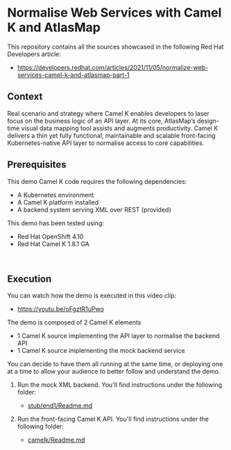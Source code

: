 # Normalise Web Services with Camel K and AtlasMap

This repository contains all the sources showcased in the following Red Hat Developers article:

 - https://developers.redhat.com/articles/2021/11/05/normalize-web-services-camel-k-and-atlasmap-part-1

## Context

Real scenario and strategy where Camel K enables developers to laser focus on the business logic of an API layer. At its core, AtlasMap’s design-time visual data mapping tool assists and augments productivity. Camel K delivers a thin yet fully functional, maintainable and scalable front-facing Kubernetes-native API layer to normalise access to core capabilities.

## Prerequisites

This demo Camel K code requires the following dependencies:

 - A Kubernetes environment
 - A Camel K platform installed
 - A backend system serving XML over REST (provided)

This demo has been tested using:
 - Red Hat OpenShift 4.10
 - Red Hat Camel K 1.8.1 GA


</br>

## Execution

You can watch how the demo is executed in this video clip:

 - https://youtu.be/oFgztR1uPwo

The demo is composed of 2 Camel K elements

 - 1 Camel K source implementing the API layer to normalise the backend API
 - 1 Camel K source implementing the mock backend service 

You can decide to have them all running at the same time, or deploying one at a time to allow your audience to better follow and understand the demo. 

1. Run the mock XML backend. You'll find instructions under the following folder:

   - [stub/end1/Readme.md](./stub/end1/Readme.md)

2. Run the front-facing Camel K API. You'll find instructions under the following folder:

   - [camelk/Readme.md](./camelk/Readme.md)

